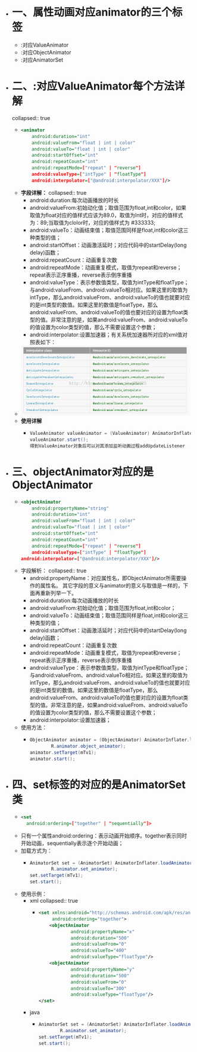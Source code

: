 - # 一、属性动画对应animator的三个标签
	- <animator />:对应ValueAnimator
	- <objectAnimator />:对应ObjectAnimator
	- <set />:对应AnimatorSet
- # 二、<animator />:对应ValueAnimator每个方法详解
  collapsed:: true
	- ```xml
	  <animator
	      android:duration="int"
	      android:valueFrom="float | int | color"
	      android:valueTo="float | int | color"
	      android:startOffset="int"
	      android:repeatCount="int"
	      android:repeatMode=["repeat" | "reverse"]
	      android:valueType=["intType" | "floatType"]
	      android:interpolator=["@android:interpolator/XXX"]/>
	  ```
	- **字段详解：**
	  collapsed:: true
		- android:duration:每次动画播放的时长
		- android:valueFrom:初始动化值；取值范围为float,int和color，如果取值为float对应的值样式应该为89.0，取值为Int时，对应的值样式为：89;当取值为clolor时，对应的值样式为 #333333;
		- android:valueTo：动画结束值；取值范围同样是float,int和color这三种类型的值；
		- android:startOffset：动画激活延时；对应代码中的startDelay(long delay)函数；
		- android:repeatCount：动画重复次数
		- android:repeatMode：动画重复模式，取值为repeat和reverse；repeat表示正序重播，reverse表示倒序重播
		- android:valueType：表示参数值类型，取值为intType和floatType；与android:valueFrom、android:valueTo相对应。如果这里的取值为intType，那么android:valueFrom、android:valueTo的值也就要对应的是int类型的数值。如果这里的数值是floatType，那么android:valueFrom、android:valueTo的值也要对应的设置为float类型的值。非常注意的是，如果android:valueFrom、android:valueTo的值设置为color类型的值，那么不需要设置这个参数；
		- android:interpolator:设置加速器；有关系统加速器所对应的xml值对照表如下：
	- ![image.png](../assets/image_1685787597806_0.png)
	- **使用详解**
		- ```java
		  ValueAnimator valueAnimator = (ValueAnimator) AnimatorInflater.loadAnimator(MyActivity.this,R.animator.animator);
		  valueAnimator.start();
		  得到ValueAnimator对象后可以对其添加监听动画过程addUpdateListener
		  ```
- # 三、objectAnimator对应的是ObjectAnimator
	- ```xml
	  <objectAnimator
	      android:propertyName="string"
	      android:duration="int"
	      android:valueFrom="float | int | color"
	      android:valueTo="float | int | color"
	      android:startOffset="int"
	      android:repeatCount="int"
	      android:repeatMode=["repeat" | "reverse"]
	      android:valueType=["intType" | "floatType"]
	  android:interpolator=["@android:interpolator/XXX"]/>
	  ```
	- 字段解析：
	  collapsed:: true
		- android:propertyName：对应属性名，即ObjectAnimator所需要操作的属性名。
		  其它字段的意义与animator的意义与取值是一样的，下面再重新列举一下。
		- android:duration:每次动画播放的时长
		- android:valueFrom:初始动化值；取值范围为float,int和color；
		- android:valueTo：动画结束值；取值范围同样是float,int和color这三种类型的值；
		- android:startOffset：动画激活延时；对应代码中的startDelay(long delay)函数；
		- android:repeatCount：动画重复次数
		- android:repeatMode：动画重复模式，取值为repeat和reverse；repeat表示正序重播，reverse表示倒序重播
		- android:valueType：表示参数值类型，取值为intType和floatType；与android:valueFrom、android:valueTo相对应。如果这里的取值为intType，那么android:valueFrom、android:valueTo的值也就要对应的是int类型的数值。如果这里的数值是floatType，那么android:valueFrom、android:valueTo的值也要对应的设置为float类型的值。非常注意的是，如果android:valueFrom、android:valueTo的值设置为color类型的值，那么不需要设置这个参数；
		- android:interpolator:设置加速器；
	- 使用方法：
		- ```java
		  ObjectAnimator animator = (ObjectAnimator) AnimatorInflater.loadAnimator(MyActivity.this,
		          R.animator.object_animator);
		  animator.setTarget(mTv1);
		  animator.start();
		  ```
- # 四、set标签的对应的是AnimatorSet类
	- ```xml
	  <set
	    android:ordering=["together" | "sequentially"]>
	  ```
	- 只有一个属性android:ordering：表示动画开始顺序。together表示同时开始动画，sequentially表示逐个开始动画；
	- 加载方式为：
		- ```java
		  AnimatorSet set = (AnimatorSet) AnimatorInflater.loadAnimator(MyActivity.this,
		          R.animator.set_animator);
		  set.setTarget(mTv1);
		  set.start();
		  ```
	- 使用示例：
		- xml
		  collapsed:: true
			- ```xml
			  <set xmlns:android="http://schemas.android.com/apk/res/android"
			       android:ordering="together">
			      <objectAnimator
			              android:propertyName="x"
			              android:duration="500"
			              android:valueFrom="0"
			              android:valueTo="400"
			              android:valueType="floatType"/>
			      <objectAnimator
			              android:propertyName="y"
			              android:duration="500"
			              android:valueFrom="0"
			              android:valueTo="300"
			              android:valueType="floatType"/>
			  </set>
			  ```
		- java
			- ```java
			  AnimatorSet set = (AnimatorSet) AnimatorInflater.loadAnimator(MyActivity.this,
			          R.animator.set_animator);
			  set.setTarget(mTv1);
			  set.start();
			  ```